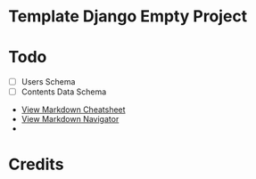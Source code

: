 # Template Django Empty Project





# Todo

- [ ] Users Schema
- [ ] Contents Data Schema

- [View Markdown Cheatsheet](https://github.com/adam-p/markdown-here/wiki/Markdown-Cheatsheet "Markdown Cheatsheet")
- [View Markdown Navigator](https://plugins.jetbrains.com/plugin/7896-markdown-navigator "Markdown Navigator - JetBrains Plugin")
- 
# Credits

